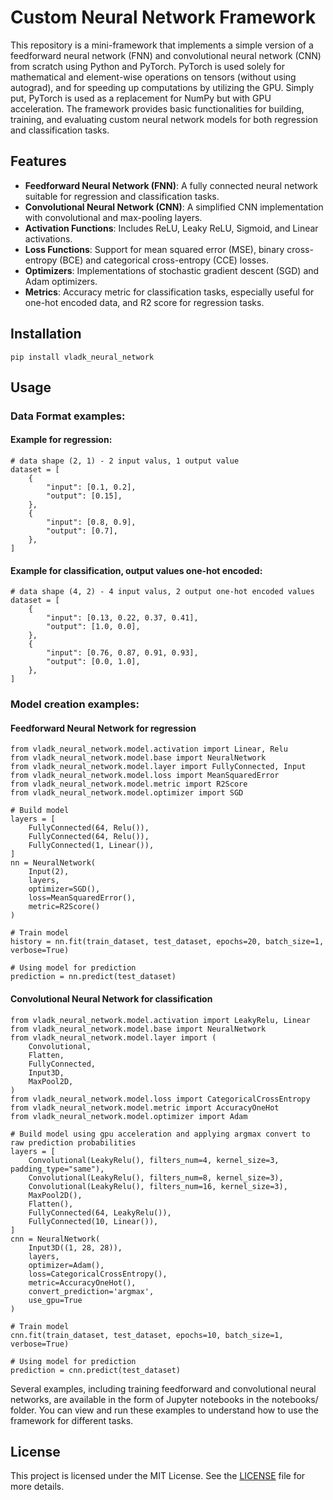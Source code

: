 # Custom Neural Network Framework

This repository is a mini-framework that implements a simple version of a feedforward neural network (FNN) and convolutional neural network (CNN) from scratch using Python and PyTorch. PyTorch is used solely for mathematical and element-wise operations on tensors (without using autograd), and for speeding up computations by utilizing the GPU. Simply put, PyTorch is used as a replacement for NumPy but with GPU acceleration. The framework provides basic functionalities for building, training, and evaluating custom neural network models for both regression and classification tasks.

## Features

- **Feedforward Neural Network (FNN)**: A fully connected neural network suitable for regression and classification tasks.
- **Convolutional Neural Network (CNN)**: A simplified CNN implementation with convolutional and max-pooling layers.
- **Activation Functions**: Includes ReLU, Leaky ReLU, Sigmoid, and Linear activations.
- **Loss Functions**: Support for mean squared error (MSE), binary cross-entropy (BCE) and categorical cross-entropy (CCE) losses.
- **Optimizers**: Implementations of stochastic gradient descent (SGD) and Adam optimizers.
- **Metrics**: Accuracy metric for classification tasks, especially useful for one-hot encoded data, and R2 score for regression tasks.

## Installation
```
pip install vladk_neural_network
```

## Usage

### Data Format examples:
#### Example for regression:
```
# data shape (2, 1) - 2 input valus, 1 output value
dataset = [
    {
        "input": [0.1, 0.2],
        "output": [0.15],
    },
    {
        "input": [0.8, 0.9],
        "output": [0.7],
    },
]
```
#### Example for classification, output values one-hot encoded:
```
# data shape (4, 2) - 4 input valus, 2 output one-hot encoded values
dataset = [
    {
        "input": [0.13, 0.22, 0.37, 0.41],
        "output": [1.0, 0.0],
    },
    {
        "input": [0.76, 0.87, 0.91, 0.93],
        "output": [0.0, 1.0],
    },
]
```

### Model creation examples:
#### Feedforward Neural Network for regression

```
from vladk_neural_network.model.activation import Linear, Relu
from vladk_neural_network.model.base import NeuralNetwork
from vladk_neural_network.model.layer import FullyConnected, Input
from vladk_neural_network.model.loss import MeanSquaredError
from vladk_neural_network.model.metric import R2Score
from vladk_neural_network.model.optimizer import SGD

# Build model
layers = [
    FullyConnected(64, Relu()),
    FullyConnected(64, Relu()),
    FullyConnected(1, Linear()),
]
nn = NeuralNetwork(
    Input(2),
    layers,
    optimizer=SGD(),
    loss=MeanSquaredError(),
    metric=R2Score()
)

# Train model
history = nn.fit(train_dataset, test_dataset, epochs=20, batch_size=1, verbose=True)

# Using model for prediction
prediction = nn.predict(test_dataset)
```
#### Convolutional Neural Network for classification
```
from vladk_neural_network.model.activation import LeakyRelu, Linear
from vladk_neural_network.model.base import NeuralNetwork
from vladk_neural_network.model.layer import (
    Convolutional,
    Flatten,
    FullyConnected,
    Input3D,
    MaxPool2D,
)
from vladk_neural_network.model.loss import CategoricalCrossEntropy
from vladk_neural_network.model.metric import AccuracyOneHot
from vladk_neural_network.model.optimizer import Adam

# Build model using gpu acceleration and applying argmax convert to raw prediction probabilities
layers = [
    Convolutional(LeakyRelu(), filters_num=4, kernel_size=3, padding_type="same"),
    Convolutional(LeakyRelu(), filters_num=8, kernel_size=3),
    Convolutional(LeakyRelu(), filters_num=16, kernel_size=3),
    MaxPool2D(),
    Flatten(),
    FullyConnected(64, LeakyRelu()),
    FullyConnected(10, Linear()),
]
cnn = NeuralNetwork(
    Input3D((1, 28, 28)),
    layers,
    optimizer=Adam(),
    loss=CategoricalCrossEntropy(),
    metric=AccuracyOneHot(),
    convert_prediction='argmax',
    use_gpu=True
)

# Train model
cnn.fit(train_dataset, test_dataset, epochs=10, batch_size=1, verbose=True)

# Using model for prediction
prediction = cnn.predict(test_dataset)
```

Several examples, including training feedforward and convolutional neural networks, are available in the form of Jupyter notebooks in the notebooks/ folder. You can view and run these examples to understand how to use the framework for different tasks.

## License
This project is licensed under the MIT License. See the [LICENSE](LICENSE.md) file for more details.